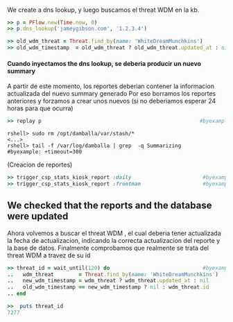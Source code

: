 
<!--
Load the Harness engine (Ruby)

>> require_relative './harness.rb'                                                              # byexample: +pass +timeout=30
>> Harness::init_test(self, 'product' => 'csp','active_record_on' => true,'bg_noise' => true)   # byexample: +pass +timeout=30

>> require_relative "lib/csp/csp_stats_kiosk_helpers.rb"
>> require_relative "lib/csp/activerecord_classes.rb"

Grab anything involving frontman for debugging
>> add_custom_grep('/var/log/damballa', 'frontman' => 'frontman')

-->

<!--
We increase the summary interval to 300 to have more response time
```shell
dshell> /config/global/summary_interval = 300
300 (Fixnum)
```
-->


#### 
We create a dns lookup, y luego buscamos el threat WDM en la kb. 
```ruby
>> p = PFlow.new(Time.now, 0)
>> p.dns_lookup('jameygibson.com', '1.2.3.4')

```
```ruby
>> old_wdm_threat = Threat.find_by(name: 'WhiteDreamMunchkins')
>> old_wdm_timestamp  = old_wdm_threat ? old_wdm_threat.updated_at : nil

```

#### Cuando inyectamos the dns lookup, se deberia producir un nuevo summary
A partir de este momento, los reportes deberian contener la informacion actualizada
del nuevo summary generado 
Por eso borramos los reportes anteriores y forzamos a crear unos nuevos
(si no deberiamos esperar 24 horas para que ocurra)

```ruby
>> replay p                                                   #byexample: +timeout=10

```
```shell
rshell> sudo rm /opt/damballa/var/stash/*
<...>
rshell> tail -f /var/log/damballa | grep  -q Summarizing      #byexample: +timeout=300

```
(Creacion de reportes)
```ruby
>> trigger_csp_stats_kiosk_report :daily                       #byexample: +timeout=10
>> trigger_csp_stats_kiosk_report :frontman                    #byexample: +timeout=10

```

## We checked that the reports and the database were updated
Ahora volvemos a buscar el threat WDM , el cual deberia tener actualizada la fecha de actualizacion, 
indicando la correcta actualizacion del reporte y la base de datos.
Finalmente comprobamos que realmente se trata del threat WDM a travez de su id

```ruby
>> threat_id = wait_until(120) do                              #byexample: +timeout 120
..   wdm_threat        = Threat.find_by(name: 'WhiteDreamMunchkins')
..   new_wdm_timestamp = wdm_threat ? wdm_threat.updated_at : nil
..   old_wdm_timestamp == new_wdm_timestamp ? nil : wdm_threat.id
.. end

```
```ruby
>>  puts threat_id
7277
```
